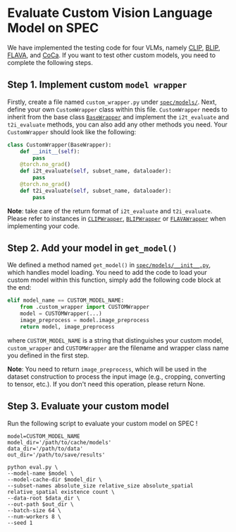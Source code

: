# Evaluate Custom Vision Language Model on SPEC
We have implemented the testing code for four VLMs, namely [CLIP](https://arxiv.org/abs/2103.00020), [BLIP](https://arxiv.org/abs/2201.12086), [FLAVA](https://arxiv.org/abs/2112.04482), and [CoCa](https://arxiv.org/abs/2205.01917). 
If you want to test other custom models, you need to complete the following steps.

## Step 1. Implement custom `model wrapper`
Firstly, create a file named `custom_wrapper.py` under [`spec/models/`](https://github.com/wjpoom/SPEC/tree/main/spec/models). Next, define your own `CustomWrapper` class within this file. 
`CustomWrapper` needs to inherit from the base class [`BaseWrapper`](https://github.com/wjpoom/SPEC/blob/d1048b57b4f64a813624ce6575ececa86a9178ea/spec/models/base_wrapper.py#L6) 
and implement the `i2t_evaluate` and `t2i_evaluate` methods, you can also add any other methods you need. Your `CustomWrapper` should look like the following:
```python
class CustomWrapper(BaseWrapper):
    def __init__(self):
        pass
    @torch.no_grad()
    def i2t_evaluate(self, subset_name, dataloader):
        pass
    @torch.no_grad()
    def t2i_evaluate(self, subset_name, dataloader):
        pass
```
**Note**: take care of the return format of `i2t_evaluate` and `t2i_evaluate`. Please refer to instances in [`CLIPWrapper`](https://github.com/wjpoom/SPEC/blob/d1048b57b4f64a813624ce6575ececa86a9178ea/spec/models/clip_wrapper.py#L9C7-L9C18), [`BLIPWrapper`](https://github.com/wjpoom/SPEC/blob/d1048b57b4f64a813624ce6575ececa86a9178ea/spec/models/blip_wrapper.py#L30) or
[`FLAVAWrapper`](https://github.com/wjpoom/SPEC/blob/d1048b57b4f64a813624ce6575ececa86a9178ea/spec/models/flava_wrapper.py#L8) when implementing your code.

## Step 2. Add your model in `get_model()` 
We defined a method named `get_model()` in [`spec/models/__init__.py`](https://github.com/wjpoom/SPEC/blob/main/spec/models/__init__.py),
which handles model loading. You need to add the code to load your custom model within this function,
simply add the following code block at the end:
```python
elif model_name == CUSTOM_MODEL_NAME:
    from .custom_wrapper import CUSTOMWrapper
    model = CUSTOMWrapper(...)
    image_preprocess = model.image_preprocess
    return model, image_preprocess
```
where `CUSTOM_MODEL_NAME` is a string that distinguishes your custom model, `custom_wrapper` and `CUSTOMWrapper` are the filename and wrapper class name you defined in the first step.

**Note**: You need to return `image_preprocess`, which will be used in the dataset construction to process the input image (e.g., cropping, converting to tensor, etc.). If you don't need this operation, please return None.
## Step 3. Evaluate your custom model
Run the following script to evaluate your custom model on SPEC !
```shell
model=CUSTOM_MODEL_NAME
model_dir='/path/to/cache/models'
data_dir='/path/to/data'
out_dir='/path/to/save/results'

python eval.py \
--model-name $model \
--model-cache-dir $model_dir \
--subset-names absolute_size relative_size absolute_spatial relative_spatial existence count \
--data-root $data_dir \
--out-path $out_dir \
--batch-size 64 \
--num-workers 8 \
--seed 1 
```
